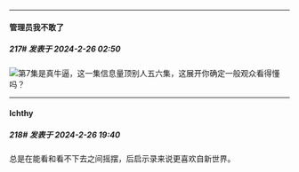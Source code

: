 ﻿
*****

####  管理员我不敢了  
##### 217#       发表于 2024-2-26 02:50

<img src="https://static.saraba1st.com/image/smiley/face2017/004.gif" referrerpolicy="no-referrer">第7集是真牛逼，这一集信息量顶别人五六集，这展开你确定一般观众看得懂吗？


*****

####  Ichthy  
##### 218#       发表于 2024-2-26 19:40

总是在能看和看不下去之间摇摆，后启示录来说更喜欢自新世界。

